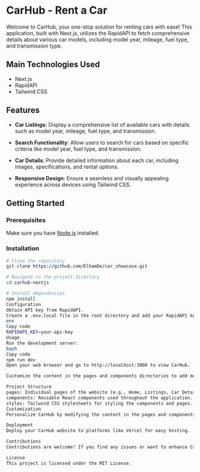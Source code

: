# CarHub - Rent a Car

Welcome to CarHub, your one-stop solution for renting cars with ease! This application, built with Next.js, utilizes the RapidAPI to fetch comprehensive details about various car models, including model year, mileage, fuel type, and transmission type.

## Main Technologies Used

- Next.js
- RapidAPI
- Tailwind CSS

## Features

- **Car Listings**: Display a comprehensive list of available cars with details such as model year, mileage, fuel type, and transmission.

- **Search Functionality**: Allow users to search for cars based on specific criteria like model year, fuel type, and transmission.

- **Car Details**: Provide detailed information about each car, including images, specifications, and rental options.

- **Responsive Design**: Ensure a seamless and visually appealing experience across devices using Tailwind CSS.

## Getting Started

### Prerequisites

Make sure you have [Node.js](https://nodejs.org/) installed.

### Installation

```bash
# Clone the repository
git clone https://github.com/ElhamDe/car_showcase.git

# Navigate to the project directory
cd carhub-nextjs

# Install dependencies
npm install
Configuration
Obtain API key from RapidAPI.
Create a .env.local file in the root directory and add your RapidAPI key:
env
Copy code
RAPIDAPI_KEY=your-api-key
Usage
Run the development server:
bash
Copy code
npm run dev
Open your web browser and go to http://localhost:3000 to view CarHub.

Customize the content in the pages and components directories to add more features, update styles, and personalize the website according to your rental business.

Project Structure
pages: Individual pages of the website (e.g., Home, Listings, Car Details).
components: Reusable React components used throughout the application.
styles: Tailwind CSS stylesheets for styling the components and pages.
Customization
Personalize CarHub by modifying the content in the pages and components directories. Update styles using Tailwind CSS to match your brand.

Deployment
Deploy your CarHub website to platforms like Vercel for easy hosting.

Contributions
Contributions are welcome! If you find any issues or want to enhance CarHub, feel free to open an issue or submit a pull request.

License
This project is licensed under the MIT License.
